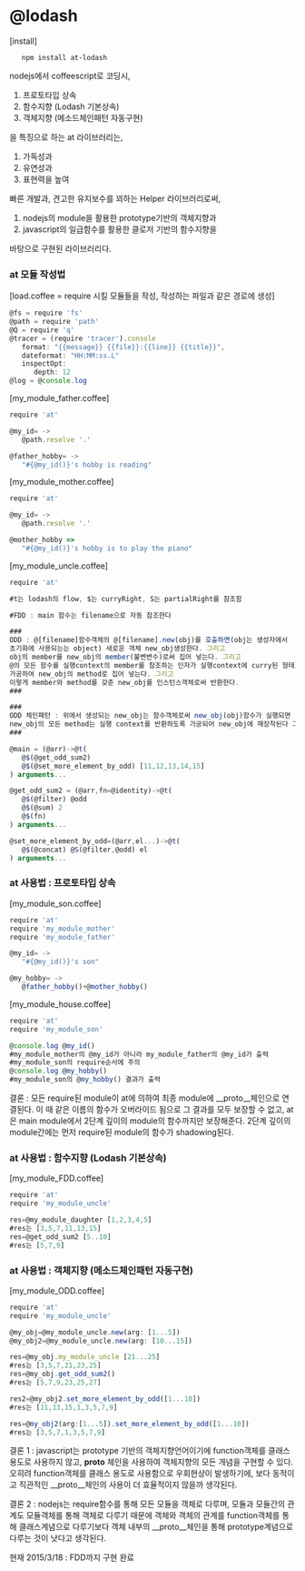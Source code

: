 # **@lodash** #
[install]
```
   npm install at-lodash
```
nodejs에서 coffeescript로 코딩시,

1. 프로토타입 상속
1. 함수지향 (Lodash 기본상속)
1. 객체지향 (메소드체인패턴 자동구현)

을 특징으로 하는 at 라이브러리는, 

1. 가독성과
1. 유연성과
1. 표현력을 높여

빠른 개발과, 견고한 유지보수를 꾀하는
Helper 라이브러리로써, 

1. nodejs의 module을 활용한 prototype기반의 객체지향과
1. javascript의 일급함수를 활용한 클로저 기반의 함수지향을

바탕으로 구현된 라이브러리다.

### **at 모듈 작성법** ###
[load.coffee = require 시킬 모듈들을 작성, 작성하는 파일과 같은 경로에 생성]
```js
@fs = require 'fs'
@path = require 'path'
@Q = require 'q'
@tracer = (require 'tracer').console
   format: "{{message}} {{file}}:{{line}} {{title}}",
   dateformat: "HH:MM:ss.L"
   inspectOpt:
      depth: 12
@log = @console.log

```

[my_module_father.coffee]
```js
require 'at'

@my_id= ->
   @path.resolve '.'

@father_hobby= ->
   "#{@my_id()}'s hobby is reading"
```


[my_module_mother.coffee]
```js
require 'at'

@my_id= ->
   @path.resolve '.'

@mother_hobby =>
   "#{@my_id()}'s hobby is to play the piano"   
```

[my_module_uncle.coffee]
```js
require 'at'

#t는 lodash의 flow, $는 curryRight, S는 partialRight를 참조함

#FDD : main 함수는 filename으로 자동 참조한다

###
ODD : @[filename]함수객체의 @[filename].new(obj)를 호출하면(obj는 생성자에서 
초기화에 사용되는는 object) 새로운 객체 new_obj생성한다. 그리고 
obj의 member를 new_obj의 member(불변변수)로써 집어 넣는다. 그리고 
@의 모든 함수를 실행context의 member를 참조하는 인자가 실행context에 curry된 형태로 
가공하여 new_obj의 method로 집어 넣는다. 그리고 
이렇게 member와 method를 갖춘 new_obj를 인스턴스객체로써 반환한다. 
###

###
ODD 체인패턴 : 위에서 생성되는 new_obj는 함수객체로써 new_obj(obj)함수가 실행되면
new_obj의 모든 method는 실행 context를 반환하도록 가공되어 new_obj에 재장착된다 그리고 lodash 에 mixin된다
###

@main = (@arr)->@t(
   @$(@get_odd_sum2)
   @$(@set_more_element_by_odd) [11,12,13,14,15]
) arguments...

@get_odd_sum2 = (@arr,fn=@identity)->@t(
   @$(@filter) @odd
   @$(@sum) 2
   @$(fn)
) arguments...

@set_more_element_by_odd=(@arr,el...)->@t(
   @$(@concat) @S(@filter,@odd) el
) arguments...
```


### **at 사용법 : 프로토타입 상속** ###

[my_module_son.coffee]
```js
require 'at'
require 'my_module_mother'
require 'my_module_father'

@my_id= ->
   "#{@my_id()}'s son"

@my_hobby= ->
   @father_hobby()+@mother_hobby()   
```

[my_module_house.coffee]
```js
require 'at'
require 'my_module_son'

@console.log @my_id()
#my_module_mother의 @my_id가 아니라 my_module_father의 @my_id가 출력
#my_module_son의 require순서에 주의 
@console.log @my_hobby()
#my_module_son의 @my_hobby() 결과가 출력   
```
결론 : 모든 require된 module이 at에 의하여 최종 module에 __proto__체인으로 연결된다. 이 때 같은 이름의 함수가 오버라이드 됨으로 그 결과를 모두 보장할 수 없고, at은 main module에서 2단계 깊이의 module의 함수까지만 보장해준다. 2단계 깊이의 module간에는 먼저 require된 module의 함수가 shadowing된다.

### **at 사용법 : 함수지향 (Lodash 기본상속)** ###

[my_module_FDD.coffee]

```js
require 'at'
require 'my_module_uncle'

res=@my_module_daughter [1,2,3,4,5]
#res는 [3,5,7,11,13,15]
res=@get_odd_sum2 [5..10]
#res는 [5,7,9]
```
### **at 사용법 : 객체지향 (메소드체인패턴 자동구현)** ###

[my_module_ODD.coffee]

```js
require 'at'
require 'my_module_uncle'

@my_obj=@my_module_uncle.new(arg: [1...5])
@my_obj2=@my_module_uncle.new(arg: [10...15])

res=@my_obj.my_module_uncle [21...25]
#res는 [3,5,7,21,23,25]
res=@my_obj.get_odd_sum2()
#res는 [5,7,9,23,25,27]

res2=@my_obj2.set_more_element_by_odd([1...10])
#res는 [11,13,15,1,3,5,7,9]

res=@my_obj2(arg:[1...5]).set_more_element_by_odd([1...10])
#res는 [3,5,7,1,3,5,7,9]
```

결론 1 : javascript는 prototype 기반의 객체지향언어이기에 function객체를 
클래스 용도로 사용하지 않고, __proto__ 체인을 사용하여 객체지향의 모든 개념을 
구현할 수 있다. 오히려 function객체를 클래스 용도로 사용함으로 우회현상이 발생하기에, 
보다 동적이고 직관적인 __proto__체인의 사용이 더 효율적이지 않을까 생각된다. 


결론 2 : nodejs는 require함수를 통해 모든 모듈을 객체로 다루며, 모듈과 모듈간의 관계도 모듈객체를 통해 객체로 다루기 때문에 객체와 객체의 관계를 function객체를 통해 클래스계념으로 다루기보다 객체 내부의 __proto__체인을 통해 prototype계념으로 다루는 것이 낫다고 생각된다. 

현재 2015/3/18 : FDD까지 구현 완료
